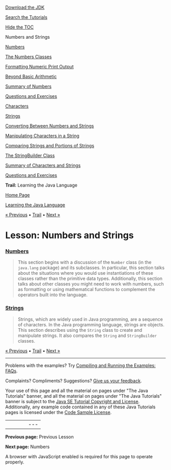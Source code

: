 [Download
the JDK](http://java.sun.com/javase/6/download.jsp)
  
[Search the
Tutorials](../../search.html)
  
[Hide the TOC](javascript:toggleLeft())

Numbers and Strings

[Numbers](numbers.html)

[The Numbers Classes](numberclasses.html)

[Formatting Numeric Print Output](numberformat.html)

[Beyond Basic Arithmetic](beyondmath.html)

[Summary of Numbers](numbersummary.html)

[Questions and Exercises](QandE/numbers-questions.html)

[Characters](characters.html)

[Strings](strings.html)

[Converting Between Numbers and Strings](converting.html)

[Manipulating Characters in a String](manipstrings.html)

[Comparing Strings and Portions of Strings](comparestrings.html)

[The StringBuilder Class](buffers.html)

[Summary of Characters and Strings](stringsummary.html)

[Questions and Exercises](QandE/characters-questions.html)

**Trail:** Learning the Java Language

[Home Page](../../index.html)
>
[Learning the Java Language](../index.html)

[« Previous](../IandI/index.html) • [Trail](../TOC.html) • [Next »](numbers.html)

# Lesson: Numbers and Strings

### [Numbers](numbers.html)

> This section begins with a discussion of the `Number`
> class (in the `java.lang` package) and its subclasses. In particular, this section talks about the
> situations where you would use instantiations of these classes rather than the
> primitive data types. Additionally, this section talks about other classes you might need to work
> with numbers, such as formatting or using mathematical functions to complement the
> operators built into the language.

### [Strings](strings.html)

> Strings, which are widely used in Java programming, are a sequence of characters.
> In the Java programming language, strings are objects. This section describes using the `String`
> class to create and manipulate strings. It also compares the `String` and
> `StringBuilder` classes.

[« Previous](../IandI/index.html)
•
[Trail](../TOC.html)
•
[Next »](numbers.html)

---

Problems with the examples? Try [Compiling and Running
the Examples: FAQs](../../information/run-examples.html).
  
Complaints? Compliments? Suggestions? [Give
us your feedback](http://download.oracle.com/javase/feedback.html).

Your use of this page and all the material on pages under "The Java Tutorials" banner,
and all the material on pages under "The Java Tutorials" banner is subject to the [Java SE Tutorial Copyright
and License](../../information/license.html).
Additionally, any example code contained in any of these Java
Tutorials pages is licensed under the
[Code
Sample License](http://developers.sun.com/license/berkeley_license.html).

|  |  |  |  |  |
| --- | --- | --- | --- | --- |
| |  |  | | --- | --- | | duke image | Oracle logo | | [About Oracle](http://www.oracle.com/us/corporate/index.html) | [Oracle Technology Network](http://www.oracle.com/technology/index.html) | [Terms of Service](https://www.samplecode.oracle.com/servlets/CompulsoryClickThrough?type=TermsOfService) | Copyright © 1995, 2011 Oracle and/or its affiliates. All rights reserved. |

**Previous page:** Previous Lesson
  
**Next page:** Numbers




A browser with JavaScript enabled is required for this page to operate properly.